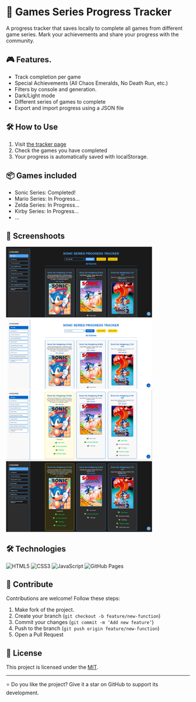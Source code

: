 # 🚀 Games Series Progress Tracker 

A progress tracker that saves locally to complete all games from different game series. Mark your achievements and share your progress with the community.

## 🎮 Features.
- Track completion per game
- Special Achievements (All Chaos Emeralds, No Death Run, etc.)
- Filters by console and generation.
- Dark/Light mode
- Different series of games to complete
- Export and import progress using a JSON file

## 🛠️ How to Use
1. Visit [the tracker page](https://tonymontania.github.io/games-tracker/)
2. Check the games you have completed
3. Your progress is automatically saved with localStorage.

## 📦 Games included
- Sonic Series: Completed!
- Mario Series: In Progress...
- Zelda Series: In Progress...
- Kirby Series: In Progress...
- ...

## 🎨 Screenshoots
<img src="assets/github/screenshot1.png" width="400"> <img src="assets/github/screenshot2.png" width="400">
<img src="assets/github/screenshot3.png" width="400"> <img src="assets/github/screenshot4.png" width="400">

## 🛠️ Technologies
![HTML5](https://img.shields.io/badge/HTML5-E34F26?style=for-the-badge&logo=html5&logoColor=white)
![CSS3](https://img.shields.io/badge/CSS3-1572B6?style=for-the-badge&logo=css3&logoColor=white)
![JavaScript](https://img.shields.io/badge/JavaScript-F7DF1E?style=for-the-badge&logo=javascript&logoColor=black)
![GitHub Pages](https://img.shields.io/badge/GitHub%20Pages-222222?style=for-the-badge&logo=githubpages&logoColor=white)

## 🤝 Contribute
Contributions are welcome! Follow these steps:
1. Make fork of the project.
2. Create your branch (`git checkout -b feature/new-function`)
3. Commit your changes (`git commit -m ‘Add new feature’`)
4. Push to the branch (`git push origin feature/new-function`)
5. Open a Pull Request

## 📄 License
This project is licensed under the [MIT](LICENSE).

---

⭐ Do you like the project? Give it a star on GitHub to support its development.
